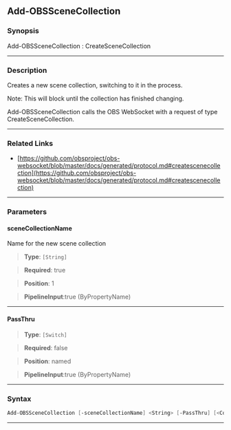 Add-OBSSceneCollection
----------------------
### Synopsis
Add-OBSSceneCollection : CreateSceneCollection

---
### Description

Creates a new scene collection, switching to it in the process.

Note: This will block until the collection has finished changing.


Add-OBSSceneCollection calls the OBS WebSocket with a request of type CreateSceneCollection.

---
### Related Links
* [https://github.com/obsproject/obs-websocket/blob/master/docs/generated/protocol.md#createscenecollection](https://github.com/obsproject/obs-websocket/blob/master/docs/generated/protocol.md#createscenecollection)



---
### Parameters
#### **sceneCollectionName**

Name for the new scene collection



> **Type**: ```[String]```

> **Required**: true

> **Position**: 1

> **PipelineInput**:true (ByPropertyName)



---
#### **PassThru**

> **Type**: ```[Switch]```

> **Required**: false

> **Position**: named

> **PipelineInput**:true (ByPropertyName)



---
### Syntax
```PowerShell
Add-OBSSceneCollection [-sceneCollectionName] <String> [-PassThru] [<CommonParameters>]
```
---
